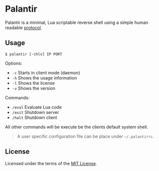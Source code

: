 Palantir
========
Palantir is a minimal, Lua scriptable reverse shell using a simple human 
readable [protocol](doc/PROTOCOL.md).

Usage
-----
```
$ palantir [-chlv] IP PORT
```

Options:
* `-c` Starts in client mode (daemon)
* `-h` Shows the usage information
* `-l` Shows the license
* `-v` Shows the version

Commands:
* `/eval` Evaluate Lua code
* `/exit` Shutdown server
* `/halt` Shutdown client

All other commands will be execute be the clients default system shell.

> A user specific configuration file can be place under `~/.palantirrc`.

License
-------
Licensed under the terms of the [MIT License](LICENSE).
